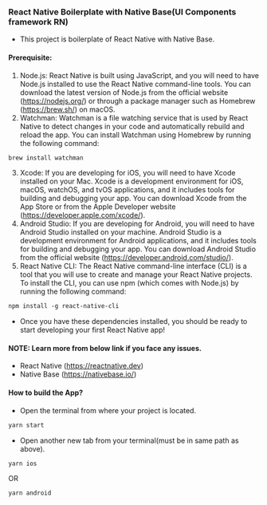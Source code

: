 ### React Native Boilerplate with Native Base(UI Components framework RN)
- This project is boilerplate of React Native with Native Base.

#### Prerequisite:

1. Node.js: React Native is built using JavaScript, and you will need to have Node.js installed to use the React Native command-line tools. You can download the latest version of Node.js from the official website (https://nodejs.org/) or through a package manager such as Homebrew (https://brew.sh/) on macOS.
2. Watchman: Watchman is a file watching service that is used by React Native to detect changes in your code and automatically rebuild and reload the app. You can install Watchman using Homebrew by running the following command:
 ```html
brew install watchman
```
3. Xcode: If you are developing for iOS, you will need to have Xcode installed on your Mac. Xcode is a development environment for iOS, macOS, watchOS, and tvOS applications, and it includes tools for building and debugging your app. You can download Xcode from the App Store or from the Apple Developer website (https://developer.apple.com/xcode/).
4. Android Studio: If you are developing for Android, you will need to have Android Studio installed on your machine. Android Studio is a development environment for Android applications, and it includes tools for building and debugging your app. You can download Android Studio from the official website (https://developer.android.com/studio/).
5. React Native CLI: The React Native command-line interface (CLI) is a tool that you will use to create and manage your React Native projects. To install the CLI, you can use npm (which comes with Node.js) by running the following command:
```html
npm install -g react-native-cli
```
- Once you have these dependencies installed, you should be ready to start developing your first React Native app!

#### NOTE: Learn more from below link if you face any issues.
- React Native (https://reactnative.dev)
- Native Base (https://nativebase.io/)

#### How to build the App?
- Open the terminal from where your project is located.
```html
yarn start
```
- Open another new tab from your terminal(must be in same path as above).
```html
yarn ios 
```
OR
```html
yarn android
```

